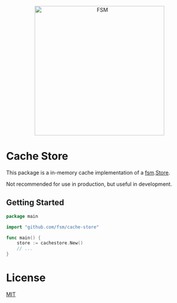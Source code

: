 <a href="https://github.com/fsm"><p align="center"><img src="https://user-images.githubusercontent.com/2105067/35464215-a014d512-02a9-11e8-8913-63a066f6064e.png" alt="FSM" width="350px" align="center;"/></p></a>

# Cache Store

This package is a in-memory cache implementation of a [fsm](https://github.com/fsm/fsm).[Store](https://github.com/fsm/fsm/blob/master/fsm.go#L26-L29).

Not recommended for use in production, but useful in development.

## Getting Started

```go
package main

import "github.com/fsm/cache-store"

func main() {
    store := cachestore.New()
    // ...
}
```

# License

[MIT](LICENSE.md)
